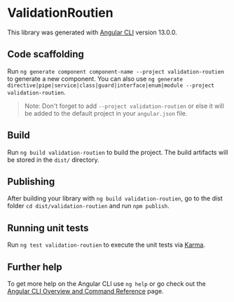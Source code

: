 # ValidationRoutien

This library was generated with [Angular CLI](https://github.com/angular/angular-cli) version 13.0.0.

## Code scaffolding

Run `ng generate component component-name --project validation-routien` to generate a new component. You can also use `ng generate directive|pipe|service|class|guard|interface|enum|module --project validation-routien`.
> Note: Don't forget to add `--project validation-routien` or else it will be added to the default project in your `angular.json` file. 

## Build

Run `ng build validation-routien` to build the project. The build artifacts will be stored in the `dist/` directory.

## Publishing

After building your library with `ng build validation-routien`, go to the dist folder `cd dist/validation-routien` and run `npm publish`.

## Running unit tests

Run `ng test validation-routien` to execute the unit tests via [Karma](https://karma-runner.github.io).

## Further help

To get more help on the Angular CLI use `ng help` or go check out the [Angular CLI Overview and Command Reference](https://angular.io/cli) page.
